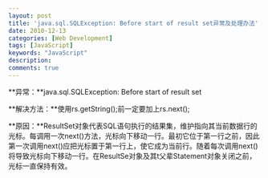 ```yaml
---
layout: post
title: 'java.sql.SQLException: Before start of result set异常及处理办法'
date: 2010-12-13
categories: [Web Development]
tags: [JavaScript]
keywords: "JavaScript"
description: 
comments: true
---
```



**异常：**java.sql.SQLException: Before start of result set

**解决方法：**使用rs.getString();前一定要加上rs.next();

**原因：**ResultSet对象代表SQL语句执行的结果集，维护指向其当前数据行的光标。每调用一次next()方法，光标向下移动一行。最初它位于第一行之前，因此第一次调用next()应把光标置于第一行上，使它成为当前行。随着每次调用next()将导致光标向下移动一行。在ResultSe对象及其t父辈Statement对象关闭之前，光标一直保持有效。

